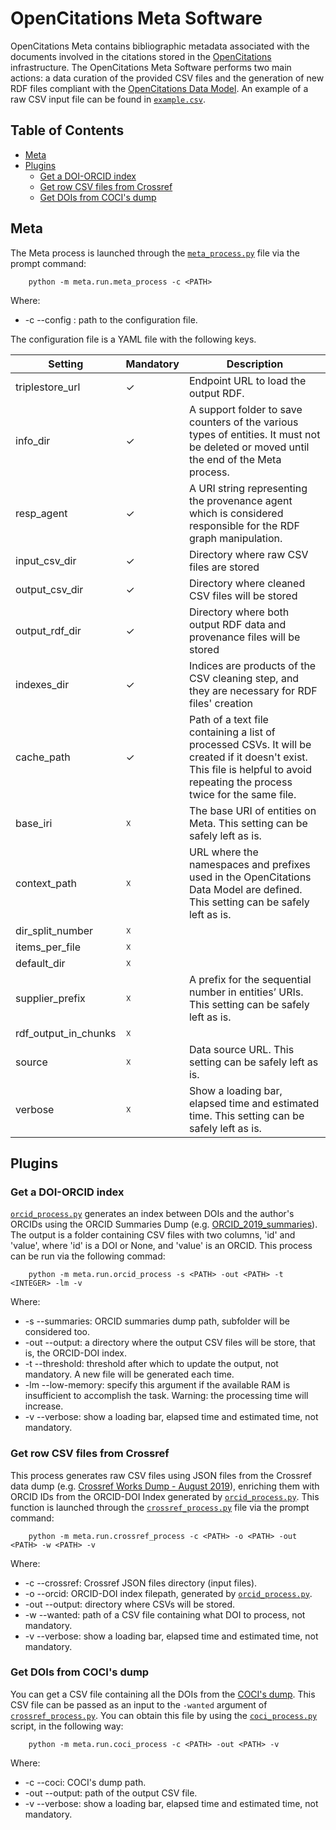 # OpenCitations Meta Software

OpenCitations Meta contains bibliographic metadata associated with the documents involved in the citations stored in the [OpenCitations](https://opencitations.net/) infrastructure. The OpenCitations Meta Software performs two main actions: a data curation of the provided CSV files and the generation of new RDF files compliant with the [OpenCitations Data Model](http://opencitations.net/model).
An example of a raw CSV input file can be found in [`example.csv`](https://github.com/opencitations/meta/blob/master/example.csv).

## Table of Contents

- [Meta](#meta)
- [Plugins](#plugins)
  * [Get a DOI-ORCID index](#get-a-doi-orcid-index)
  * [Get row CSV files from Crossref](#get-row-csv-files-from-crossref)
  * [Get DOIs from COCI's dump](#get-dois-from-coci-s-dump)

## Meta

The Meta process is launched through the [`meta_process.py`](https://github.com/opencitations/meta/blob/master/run/meta_process.py) file via the prompt command:

```console
    python -m meta.run.meta_process -c <PATH>
```
Where:
- -c --config : path to the configuration file.

The configuration file is a YAML file with the following keys.

| Setting                 | Mandatory | Description                                                                                                                                                                   |
| ----------------------- | --------- | ----------------------------------------------------------------------------------------------------------------------------------------------------------------------------- |
| triplestore\_url        | ✓         | Endpoint URL to load the output RDF.                                                                                                                                          |
| info\_dir               | ✓         | A support folder to save counters of the various types of entities. It must not be deleted or moved until the end of the Meta process.                                        |
| resp\_agent             | ✓         | A URI string representing the provenance agent which is considered responsible for the RDF graph manipulation.                                                                |
| input\_csv\_dir         | ✓         | Directory where raw CSV files are stored                                                                                                                                      |
| output\_csv\_dir        | ✓         | Directory where cleaned CSV files will be stored                                                                                                                              |
| output\_rdf\_dir        | ✓         | Directory where both output RDF data and provenance files will be stored                                                                                                      |
| indexes\_dir            | ✓         | Indices are products of the CSV cleaning step, and they are necessary for RDF files' creation                                                                                 |
| cache\_path             | ✓         | Path of a text file containing a list of processed CSVs. It will be created if it doesn't exist. This file is helpful to avoid repeating the process twice for the same file. |
| base\_iri               | ☓         | The base URI of entities on Meta. This setting can be safely left as is.                                                                                                      |
| context\_path           | ☓         | URL where the namespaces and prefixes used in the OpenCitations Data Model are defined. This setting can be safely left as is.                                                |
| dir\_split\_number      | ☓         |                                                                                                                                                                               |
| items\_per\_file        | ☓         |                                                                                                                                                                               |
| default\_dir            | ☓         |                                                                                                                                                                               |
| supplier\_prefix        | ☓         | A prefix for the sequential number in entities’ URIs. This setting can be safely left as is.                                                                                  |
| rdf\_output\_in\_chunks | ☓         |                                                                                                                                                                               |
| source                  | ☓         | Data source URL. This setting can be safely left as is.                                                                                                                       |
| verbose                 | ☓         | Show a loading bar, elapsed time and estimated time. This setting can be safely left as is.                                                                                   |

## Plugins

### Get a DOI-ORCID index

[`orcid_process.py`](https://github.com/opencitations/meta/blob/master/run/orcid_process.py) generates an index between DOIs and the author's ORCIDs using the ORCID Summaries Dump (e.g. [ORCID_2019_summaries](https://orcid.figshare.com/articles/ORCID_Public_Data_File_2019/9988322)). The output is a folder containing CSV files with two columns, 'id' and 'value', where 'id' is a DOI or None, and 'value' is an ORCID. This process can be run via the following commad:

```console
    python -m meta.run.orcid_process -s <PATH> -out <PATH> -t <INTEGER> -lm -v
```
Where:
- -s --summaries: ORCID summaries dump path, subfolder will be considered too.
- -out --output: a directory where the output CSV files will be store, that is, the ORCID-DOI index.
- -t --threshold: threshold after which to update the output, not mandatory. A new file will be generated each time.
- -lm --low-memory: specify this argument if the available RAM is insufficient to accomplish the task. Warning: the processing time will increase.
- -v --verbose: show a loading bar, elapsed time and estimated time, not mandatory.

### Get row CSV files from Crossref

This process generates raw CSV files using JSON files from the Crossref data dump (e.g. [Crossref Works Dump - August 2019](https://figshare.com/articles/Crossref_Works_Dump_-_August_2019/9751865)), enriching them with ORCID IDs from the ORCID-DOI Index generated by [`orcid_process.py`](https://github.com/opencitations/meta/blob/master/run/orcid_process.py).
This function is launched through the [`crossref_process.py`](https://github.com/opencitations/meta/blob/master/run/crossref_process.py) file via the prompt command:

```console
    python -m meta.run.crossref_process -c <PATH> -o <PATH> -out <PATH> -w <PATH> -v
```
Where:
- -c --crossref: Crossref JSON files directory (input files).
- -o --orcid: ORCID-DOI index filepath, generated by [`orcid_process.py`](https://github.com/opencitations/meta/blob/master/run/orcid_process.py).
- -out --output: directory where CSVs will be stored.
- -w --wanted: path of a CSV file containing what DOI to process, not mandatory.     
- -v --verbose: show a loading bar, elapsed time and estimated time, not mandatory.

### Get DOIs from COCI's dump

You can get a CSV file containing all the DOIs from the [COCI's dump](https://opencitations.net/download). This CSV file can be passed as an input to the `-wanted` argument of [`crossref_process.py`](https://github.com/opencitations/meta/blob/master/run/crossref_process.py). You can obtain this file by using the [`coci_process.py`](https://github.com/opencitations/meta/blob/master/run/coci_process.py) script, in the following way:
```console
    python -m meta.run.coci_process -c <PATH> -out <PATH> -v
```
Where:
- -c --coci: COCI's dump path.
- -out --output: path of the output CSV file.
- -v --verbose: show a loading bar, elapsed time and estimated time, not mandatory.

